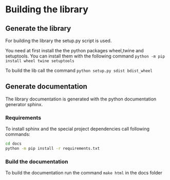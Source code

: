 # Building the library

## Generate the library

For building the library the setup.py script is used.

You need at first install the the python packages wheel,twine and setuptools. You can install them with the following command `python -m pip install wheel twine setuptools`

To build the lib call the command `python setup.py sdist bdist_wheel`

## Generate documentation

The library documentation is generated with the python documentation generator sphinx.

### Requirements

To install sphinx and the special project dependencies call following commands:

```bash
cd docs
python -m pip install -r requirements.txt
```

### Build the documentation

To build the documentation run the command `make html` in the docs folder
